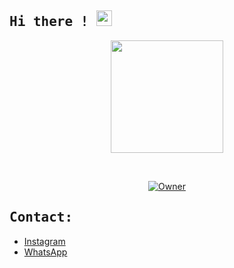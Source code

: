## <samp> Hi there ! <img src="https://media.giphy.com/media/hvRJCLFzcasrR4ia7z/giphy.gif" width="25"> </samp>

<p align="center">
<img src="https://avatars.githubusercontent.com/ShiroiKyoko" height="180" style="margin-left: auto;margin-right: auto;display: block;">
</p>

</br>
<p align="center">
<a href="https://github.com/ShiroiKyoko"><img title="Owner" src="https://img.shields.io/badge/Author-ShiroiKyoko-red.svg?color=ff0000&style=for-the-badge&logo=github" /></a>  
</p>

## <samp> Contact: </samp>
* [Instagram](https://instagram.com/shiroi.tsu_)
* [WhatsApp](https://wa.me/6285333831716)
